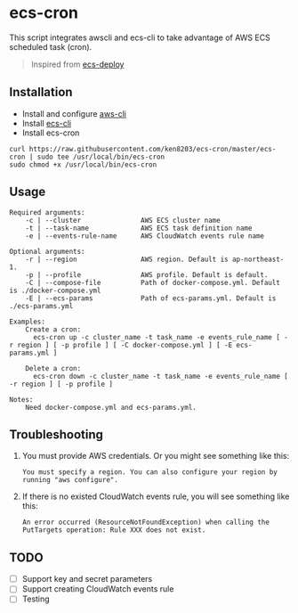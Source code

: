# ecs-cron

This script integrates awscli and ecs-cli to take advantage of AWS ECS scheduled task (cron).

> Inspired from [ecs-deploy](https://github.com/silinternational/ecs-deploy)

## Installation

* Install and configure [aws-cli](https://docs.aws.amazon.com/en_us/cli/latest/userguide/cli-chap-install.html)
* Install [ecs-cli](https://docs.aws.amazon.com/zh_tw/AmazonECS/latest/developerguide/ECS_CLI_installation.html)
* Install ecs-cron
```
curl https://raw.githubusercontent.com/ken8203/ecs-cron/master/ecs-cron | sudo tee /usr/local/bin/ecs-cron
sudo chmod +x /usr/local/bin/ecs-cron
```

## Usage

```
Required arguments:
    -c | --cluster               AWS ECS cluster name
    -t | --task-name             AWS ECS task definition name
    -e | --events-rule-name      AWS CloudWatch events rule name

Optional arguments:
    -r | --region                AWS region. Default is ap-northeast-1.
    -p | --profile               AWS profile. Default is default.
    -C | --compose-file          Path of docker-compose.yml. Default is ./docker-compose.yml
    -E | --ecs-params            Path of ecs-params.yml. Default is ./ecs-params.yml

Examples:
    Create a cron:
      ecs-cron up -c cluster_name -t task_name -e events_rule_name [ -r region ] [ -p profile ] [ -C docker-compose.yml ] [ -E ecs-params.yml ]

    Delete a cron:
      ecs-cron down -c cluster_name -t task_name -e events_rule_name [ -r region ] [ -p profile ]

Notes:
    Need docker-compose.yml and ecs-params.yml.
```

## Troubleshooting
1.  You must provide AWS credentials. Or you might see something like this:

    ```
    You must specify a region. You can also configure your region by running "aws configure".
    ```
2. If there is no existed CloudWatch events rule, you will see something like this:

    ```
    An error occurred (ResourceNotFoundException) when calling the PutTargets operation: Rule XXX does not exist.
    ```

## TODO
- [ ] Support key and secret parameters
- [ ] Support creating CloudWatch events rule
- [ ] Testing
